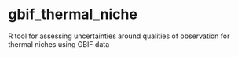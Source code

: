 # gbif_thermal_niche
R tool for assessing uncertainties around qualities of observation for thermal niches using GBIF data

